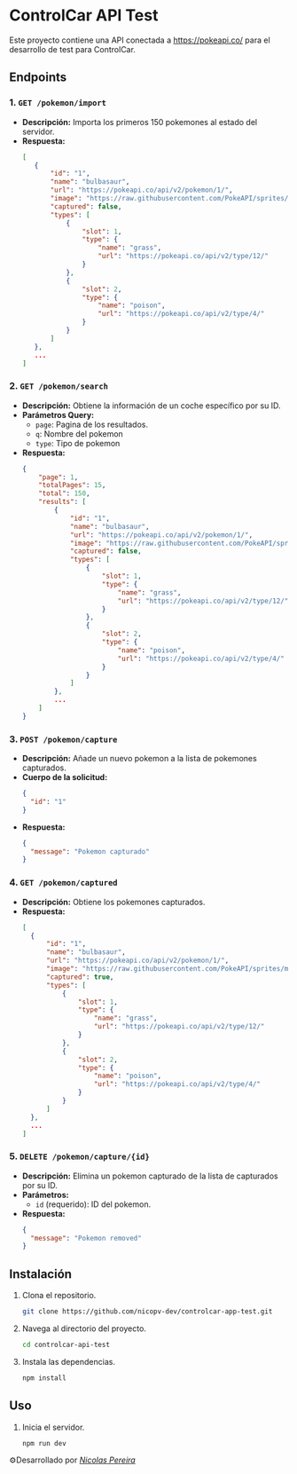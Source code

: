 # ControlCar API Test

Este proyecto contiene una API conectada a https://pokeapi.co/ para el desarrollo de test para ControlCar.

## Endpoints

### 1. `GET /pokemon/import`

- **Descripción:** Importa los primeros 150 pokemones al estado del servidor.
- **Respuesta:**
  ```json
  [
     {
         "id": "1",
         "name": "bulbasaur",
         "url": "https://pokeapi.co/api/v2/pokemon/1/",
         "image": "https://raw.githubusercontent.com/PokeAPI/sprites/master/sprites/pokemon/1.png",
         "captured": false,
         "types": [
             {
                 "slot": 1,
                 "type": {
                     "name": "grass",
                     "url": "https://pokeapi.co/api/v2/type/12/"
                 }
             },
             {
                 "slot": 2,
                 "type": {
                     "name": "poison",
                     "url": "https://pokeapi.co/api/v2/type/4/"
                 }
             }
         ]
     },
     ...
  ]
  ```

### 2. `GET /pokemon/search`

- **Descripción:** Obtiene la información de un coche específico por su ID.
- **Parámetros Query:**
  - `page`: Pagina de los resultados.
  - `q`: Nombre del pokemon
  - `type`: Tipo de pokemon
- **Respuesta:**
  ```json
  {
      "page": 1,
      "totalPages": 15,
      "total": 150,
      "results": [
          {
              "id": "1",
              "name": "bulbasaur",
              "url": "https://pokeapi.co/api/v2/pokemon/1/",
              "image": "https://raw.githubusercontent.com/PokeAPI/sprites/master/sprites/pokemon/1.png",
              "captured": false,
              "types": [
                  {
                      "slot": 1,
                      "type": {
                          "name": "grass",
                          "url": "https://pokeapi.co/api/v2/type/12/"
                      }
                  },
                  {
                      "slot": 2,
                      "type": {
                          "name": "poison",
                          "url": "https://pokeapi.co/api/v2/type/4/"
                      }
                  }
              ]
          },
          ...
      ]
  }
  ```

### 3. `POST /pokemon/capture`

- **Descripción:** Añade un nuevo pokemon a la lista de pokemones capturados.
- **Cuerpo de la solicitud:**
  ```json
  {
    "id": "1"
  }
  ```
- **Respuesta:**
  ```json
  {
    "message": "Pokemon capturado"
  }
  ```

### 4. `GET /pokemon/captured`

- **Descripción:** Obtiene los pokemones capturados.
- **Respuesta:**
  ```json
  [
    {
        "id": "1",
        "name": "bulbasaur",
        "url": "https://pokeapi.co/api/v2/pokemon/1/",
        "image": "https://raw.githubusercontent.com/PokeAPI/sprites/master/sprites/pokemon/1.png",
        "captured": true,
        "types": [
            {
                "slot": 1,
                "type": {
                    "name": "grass",
                    "url": "https://pokeapi.co/api/v2/type/12/"
                }
            },
            {
                "slot": 2,
                "type": {
                    "name": "poison",
                    "url": "https://pokeapi.co/api/v2/type/4/"
                }
            }
        ]
    },
    ...
  ]
  ```

### 5. `DELETE /pokemon/capture/{id}`

- **Descripción:** Elimina un pokemon capturado de la lista de capturados por su ID.
- **Parámetros:**
  - `id` (requerido): ID del pokemon.
- **Respuesta:**
  ```json
  {
    "message": "Pokemon removed"
  }
  ```

## Instalación

1. Clona el repositorio.
   ```sh
   git clone https://github.com/nicopv-dev/controlcar-app-test.git
   ```
2. Navega al directorio del proyecto.
   ```sh
   cd controlcar-api-test
   ```
3. Instala las dependencias.
   ```sh
   npm install
   ```

## Uso

1. Inicia el servidor.
   ```sh
   npm run dev
   ```

⚙️Desarrollado por [_Nicolas Pereira_](https://nicolaspereira.cl)
